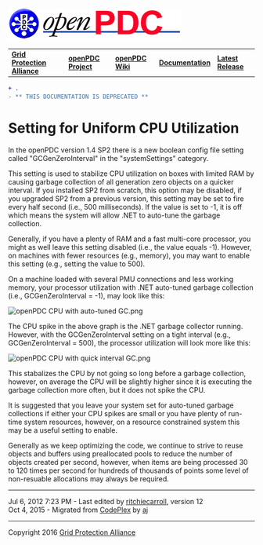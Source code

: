 [![The Open Source Phasor Data Concentrator](openPDC_Logo.png)](openPDC_Home.md "The Open Source Phasor Data Concentrator")

|   |   |   |   |   |
|---|---|---|---|---|
| **[Grid Protection Alliance](http://www.gridprotectionalliance.org "Grid Protection Alliance Home Page")** | **[openPDC Project](https://github.com/GridProtectionAlliance/openPDC "openPDC Project on GitHub")** | **[openPDC Wiki](https://github.com/GridProtectionAlliance/openPDC/wiki)** | **[Documentation](https://github.com/GridProtectionAlliance/openPDC/wiki/Documentation)** | **[Latest Release](https://github.com/GridProtectionAlliance/openPDC/releases "openPDC Releases Home Page")** |

```diff
+ .
- ** THIS DOCUMENTATION IS DEPRECATED **
```

# Setting for Uniform CPU Utilization

In the openPDC version 1.4 SP2 there is a new boolean config file setting called "GCGenZeroInterval" in the "systemSettings" category.

This setting is used to stabilize CPU utilization on boxes with limited RAM by causing garbage collection of all generation zero objects on a quicker interval. If you installed SP2 from scratch, this option may be disabled, if you upgraded SP2 from a previous version, this setting may be set to fire every half second (i.e., 500 milliseconds). If the value is set to -1, it is off which means the system will allow .NET to auto-tune the garbage collection.

Generally, if you have a plenty of RAM and a fast multi-core processor, you might as well leave this setting disabled (i.e., the value equals -1). However, on machines with fewer resources (e.g., memory), you may want to enable this setting (e.g., setting the value to 500).

On a machine loaded with several PMU connections and less working memory, your processor utilization with .NET auto-tuned garbage collection (i.e., GCGenZeroInterval = -1), may look like this:

![openPDC CPU with auto-tuned GC.png](Settings_for_Uniform_CPU_Utilization.files/openPDC_CPU_with_auto-tuned_GC.png "openPDC CPU with auto-tuned GC.png")

The CPU spike in the above graph is the .NET garbage collector running. However, with the GCGenZeroInterval setting on a tight interval (e.g., GCGenZeroInterval = 500), the processor utilization will look more like this:

![openPDC CPU with quick interval GC.png](Settings_for_Uniform_CPU_Utilization.files/openPDC_CPU_with_quick_interval_GC.png "openPDC CPU with quick interval GC.png")

This stabalizes the CPU by not going so long before a garbage collection, however, on average the CPU will be slightly higher since it is executing the garbage collection more often, but it does not spike the CPU.

It is suggested that you leave your system set for auto-tuned garbage collections if either your CPU spikes are small or you have plenty of run-time system resources, however, on a resource constrained system this may be a useful setting to enable.

Generally as we keep optimizing the code, we continue to strive to reuse objects and buffers using preallocated pools to reduce the number of objects created per second, however, when items are being processed 30 to 120 times per second for hundreds of thousands of points some level of non-resuable allocations may always be required.

---

Jul 6, 2012 7:23 PM - Last edited by [ritchiecarroll](https://github.com/ritchiecarroll), version 12  
Oct 4, 2015 - Migrated from [CodePlex](http://openpdc.codeplex.com/wikipage?title=Settings%20for%20Uniform%20CPU%20Utilization%20) by [aj](https://github.com/ajstadlin)

---

Copyright 2016 [Grid Protection Alliance](http://www.gridprotectionalliance.org)
